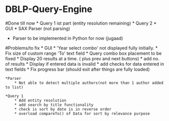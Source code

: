 # DBLP-Query-Engine
#Done till now 
	* Query 1 ist part (entity resolution remaining)
	* Query 2
	* GUI
	* SAX Parser (not parsing)
  * Parser to be implemented in Python for now (jugaad)

#Problems/to fix
	* GUI
		* 'Year select combo' not displayed fully initially.
		* Fix size of custom range 'To' text field
		* Query combo box placement to be fixed
		* Display 20 results at a time. ( plus prev and next buttons)
		* add no. of results
		* Display if entered data is invalid
		* add checks for data entered in text fields
		* Fix progress bar (should exit after things are fully loaded)

	*Parser
		* Not able to detect multiple authors(not more than 1 author added to list)

	*Query 1
		* Add entity resolution
		* add search by title functionality
		* check is sort by date is in reverse order
		* overload compareTo() of Data for sort by relevance purpose
